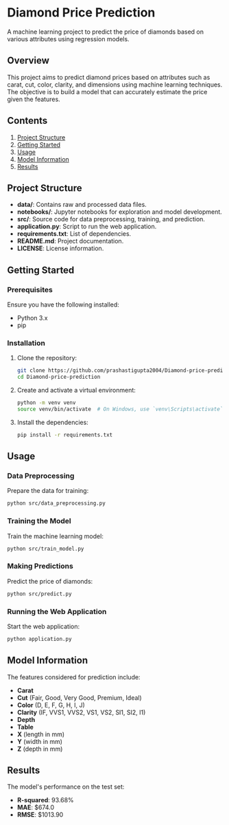 
# Diamond Price Prediction

A machine learning project to predict the price of diamonds based on various attributes using regression models.

## Overview

This project aims to predict diamond prices based on attributes such as carat, cut, color, clarity, and dimensions using machine learning techniques. The objective is to build a model that can accurately estimate the price given the features.

## Contents

1. [Project Structure](#project-structure)
2. [Getting Started](#getting-started)
3. [Usage](#usage)
4. [Model Information](#model-information)
5. [Results](#results)

## Project Structure

- **data/**: Contains raw and processed data files.
- **notebooks/**: Jupyter notebooks for exploration and model development.
- **src/**: Source code for data preprocessing, training, and prediction.
- **application.py**: Script to run the web application.
- **requirements.txt**: List of dependencies.
- **README.md**: Project documentation.
- **LICENSE**: License information.

## Getting Started

### Prerequisites

Ensure you have the following installed:
- Python 3.x
- pip

### Installation

1. Clone the repository:
    ```bash
    git clone https://github.com/prashastigupta2004/Diamond-price-prediction.git
    cd Diamond-price-prediction
    ```

2. Create and activate a virtual environment:
    ```bash
    python -m venv venv
    source venv/bin/activate  # On Windows, use `venv\Scripts\activate`
    ```

3. Install the dependencies:
    ```bash
    pip install -r requirements.txt
    ```

## Usage

### Data Preprocessing

Prepare the data for training:
```bash
python src/data_preprocessing.py
```

### Training the Model

Train the machine learning model:
```bash
python src/train_model.py
```

### Making Predictions

Predict the price of diamonds:
```bash
python src/predict.py
```

### Running the Web Application

Start the web application:
```bash
python application.py
```

## Model Information

The features considered for prediction include:
- **Carat**
- **Cut** (Fair, Good, Very Good, Premium, Ideal)
- **Color** (D, E, F, G, H, I, J)
- **Clarity** (IF, VVS1, VVS2, VS1, VS2, SI1, SI2, I1)
- **Depth**
- **Table**
- **X** (length in mm)
- **Y** (width in mm)
- **Z** (depth in mm)

## Results

The model's performance on the test set:
- **R-squared**: 93.68%
- **MAE**: $674.0
- **RMSE**: $1013.90
```

